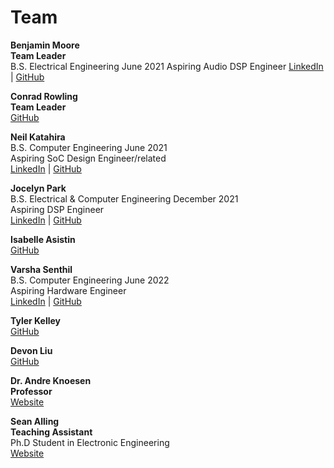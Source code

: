 # Team
**Benjamin Moore <br/>
Team Leader** <br/>
B.S. Electrical Engineering June 2021
Aspiring Audio DSP Engineer
[LinkedIn](https://linkedIn.com/in/brmoore21) | [GitHub](https://github.com/mooreben34)


**Conrad Rowling <br/>
Team Leader** <br/>
[GitHub](https://github.com/Conrad-Rowling)


**Neil Katahira** <br/>
B.S. Computer Engineering June 2021 <br/>
Aspiring SoC Design Engineer/related <br/>
[LinkedIn](https://linkedIn.com/in/neilkatahira) | [GitHub](https://github.com/neilkatahira)


**Jocelyn Park** <br/>
B.S. Electrical & Computer Engineering December 2021 <br/>
Aspiring DSP Engineer <br/>
[LinkedIn](https://linkedIn.com/in/jocelyn-park) | [GitHub](https://github.com/spectivePer) 


**Isabelle Asistin** <br/>
[GitHub](https://github.com/ijasistin) 


**Varsha Senthil** <br/>
B.S. Computer Engineering June 2022  <br/>
Aspiring Hardware Engineer <br/>
[LinkedIn](https://linkedIn.com/in/varshasenthil) | [GitHub](https://github.com/varshaaaaa)


**Tyler Kelley** <br/>
[GitHub](https://github.com/tfkelley)


**Devon Liu**   <br/>
[GitHub](https://github.com/dvnliu)

**Dr. Andre Knoesen <br/>
Professor** <br/>
[Website](https://faculty.engineering.ucdavis.edu/knoesen/) 

**Sean Alling <br/>
Teaching Assistant** <br/>
Ph.D Student in Electronic Engineering <br/>
[Website](https://www.ece.ucdavis.edu/blog/alling-sean/)
